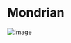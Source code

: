 # Mondrian
![image](https://github.com/MohammadSiam10/Mondrian/assets/88047861/62ffc69b-9cb3-411f-b46f-5818ca0274c6)
